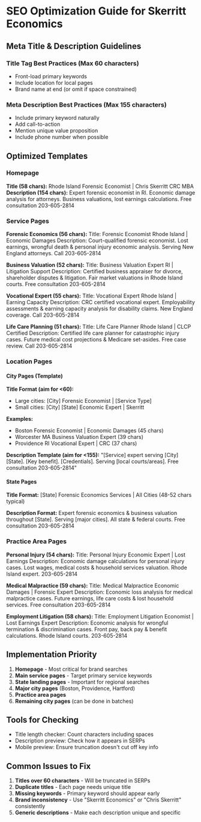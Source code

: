 # SEO Optimization Guide for Skerritt Economics

## Meta Title & Description Guidelines

### Title Tag Best Practices (Max 60 characters)
- Front-load primary keywords
- Include location for local pages
- Brand name at end (or omit if space constrained)

### Meta Description Best Practices (Max 155 characters)
- Include primary keyword naturally
- Add call-to-action
- Mention unique value proposition
- Include phone number when possible

## Optimized Templates

### Homepage
**Title (58 chars):** Rhode Island Forensic Economist | Chris Skerritt CRC MBA
**Description (154 chars):** Expert forensic economist in RI. Economic damage analysis for attorneys. Business valuations, lost earnings calculations. Free consultation 203-605-2814

### Service Pages
**Forensic Economics (56 chars):**
Title: Forensic Economist Rhode Island | Economic Damages
Description: Court-qualified forensic economist. Lost earnings, wrongful death & personal injury economic analysis. Serving New England attorneys. Call 203-605-2814

**Business Valuation (52 chars):**
Title: Business Valuation Expert RI | Litigation Support
Description: Certified business appraiser for divorce, shareholder disputes & litigation. Fair market valuations in Rhode Island courts. Free consultation 203-605-2814

**Vocational Expert (55 chars):**
Title: Vocational Expert Rhode Island | Earning Capacity
Description: CRC certified vocational expert. Employability assessments & earning capacity analysis for disability claims. New England coverage. Call 203-605-2814

**Life Care Planning (51 chars):**
Title: Life Care Planner Rhode Island | CLCP Certified
Description: Certified life care planner for catastrophic injury cases. Future medical cost projections & Medicare set-asides. Free case review. Call 203-605-2814

### Location Pages

#### City Pages (Template)
**Title Format (aim for <60):**
- Large cities: [City] Forensic Economist | [Service Type]
- Small cities: [City] [State] Economic Expert | Skerritt

**Examples:**
- Boston Forensic Economist | Economic Damages (45 chars)
- Worcester MA Business Valuation Expert (39 chars)
- Providence RI Vocational Expert | CRC (37 chars)

**Description Template (aim for <155):**
"[Service] expert serving [City] [State]. [Key benefit]. [Credentials]. Serving [local courts/areas]. Free consultation 203-605-2814"

#### State Pages
**Title Format:**
[State] Forensic Economics Services | All Cities (48-52 chars typical)

**Description Format:**
Expert forensic economics & business valuation throughout [State]. Serving [major cities]. All state & federal courts. Free consultation 203-605-2814

### Practice Area Pages

**Personal Injury (54 chars):**
Title: Personal Injury Economic Expert | Lost Earnings
Description: Economic damage calculations for personal injury cases. Lost wages, medical costs & household services valuation. Rhode Island expert. 203-605-2814

**Medical Malpractice (59 chars):**
Title: Medical Malpractice Economic Damages | Forensic Expert
Description: Economic loss analysis for medical malpractice cases. Future earnings, life care costs & lost household services. Free consultation 203-605-2814

**Employment Litigation (58 chars):**
Title: Employment Litigation Economist | Lost Earnings Expert
Description: Economic analysis for wrongful termination & discrimination cases. Front pay, back pay & benefit calculations. Rhode Island courts. 203-605-2814

## Implementation Priority

1. **Homepage** - Most critical for brand searches
2. **Main service pages** - Target primary service keywords
3. **State landing pages** - Important for regional searches
4. **Major city pages** (Boston, Providence, Hartford)
5. **Practice area pages**
6. **Remaining city pages** (can be done in batches)

## Tools for Checking

- Title length checker: Count characters including spaces
- Description preview: Check how it appears in SERPs
- Mobile preview: Ensure truncation doesn't cut off key info

## Common Issues to Fix

1. **Titles over 60 characters** - Will be truncated in SERPs
2. **Duplicate titles** - Each page needs unique title
3. **Missing keywords** - Primary keyword should appear early
4. **Brand inconsistency** - Use "Skerritt Economics" or "Chris Skerritt" consistently
5. **Generic descriptions** - Make each description unique and specific